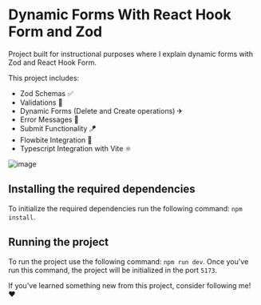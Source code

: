 # Dynamic Forms With React Hook Form and Zod
Project built for instructional purposes where I explain dynamic forms with Zod and React Hook Form.

This project includes:
-   Zod Schemas ✅
-   Validations 🧭
-   Dynamic Forms (Delete and Create operations) ✈
-   Error Messages 🧾
-   Submit Functionality 🪁
-   Flowbite Integration 💅
-   Typescript Integration with Vite ⚛

  ![image](https://github.com/franciscoluna-28/dynamic-forms-guide-react-hook-form-zod/assets/87947841/33e019f7-6d19-469e-af48-1ae5d879432e)



## Installing the required dependencies
To initialize the required dependencies run the following command: `npm install`.

## Running the project
To run the project use the following command: `npm run dev`. Once you've run this command, the project will be initialized in the port `5173`.

If you've learned something new from this project, consider following me! ❤





